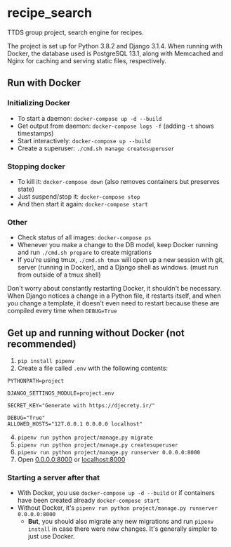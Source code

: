 # recipe_search

TTDS group project, search engine for recipes.

The project is set up for Python 3.8.2 and Django 3.1.4.
When running with Docker, the database used is PostgreSQL 13.1, along with Memcached and Nginx for caching and serving static files, respectively.

## Run with Docker

### Initializing Docker

- To start a daemon: `docker-compose up -d --build`
- Get output from daemon: `docker-compose logs -f` (adding `-t` shows timestamps)
- Start interactively: `docker-compose up --build`
- Create a superuser: `./cmd.sh manage createsuperuser`

### Stopping docker

- To kill it: `docker-compose down` (also removes containers but preserves state)
- Just suspend/stop it: `docker-compose stop`
- And then start it again: `docker-compose start`

### Other

- Check status of all images: `docker-compose ps`
- Whenever you make a change to the DB model, keep Docker running and run `./cmd.sh prepare` to create migrations
- If you're using tmux, `./cmd.sh tmux` will open up a new session with git, server (running in Docker), and a Django shell as windows. (must run from outside of a tmux shell)

Don't worry about constantly restarting Docker, it shouldn't be necessary. When Django notices a change in a Python file, it restarts itself, and when you change a template, it doesn't even need to restart because these are compiled every time when `DEBUG=True`

## Get up and running **without Docker** (not recommended)

1. `pip install pipenv`
2. Create a file called `.env` with the following contents:

```
PYTHONPATH=project

DJANGO_SETTINGS_MODULE=project.env

SECRET_KEY="Generate with https://djecrety.ir/"

DEBUG="True"
ALLOWED_HOSTS="127.0.0.1 0.0.0.0 localhost"
```

4. `pipenv run python project/manage.py migrate`
5. `pipenv run python project/manage.py createsuperuser`
6. `pipenv run python project/manage.py runserver 0.0.0.0:8000`
7. Open [0.0.0.0:8000](0.0.0.0:8000) or [localhost:8000](localhost:8000)

### Starting a server after that

- With Docker, you use `docker-compose up -d --build` or if containers have been created already `docker-compose start`
- Without Docker, it's `pipenv run python project/manage.py runserver 0.0.0.0:8000`
  - **But**, you should also migrate any new migrations and run `pipenv install` in case there were new changes. It's generally simpler to just use Docker.
